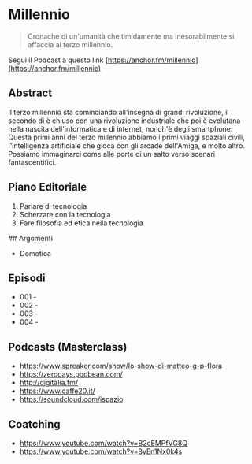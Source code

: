 # Millennio

> Cronache di un'umanità che timidamente ma inesorabilmente si affaccia al terzo millennio.

Segui il Podcast a questo link [https://anchor.fm/millennio](https://anchor.fm/millennio)

## Abstract

Il terzo millennio sta cominciando all'insegna di grandi rivoluzione, il secondo di è chiuso con una rivoluzione industriale che poi è evolutana nella nascita dell'informatica e di internet, nonch'è degli smartphone. Questa primi anni del terzo millennio abbiamo i primi viaggi spaziali civili, l'intelligenza artificiale che gioca con gli arcade dell'Amiga, e molto altro. Possiamo immaginarci come alle porte di un salto verso scenari fantascentifici. 

## Piano Editoriale

1. Parlare di tecnologia
2. Scherzare con la tecnologia
3. Fare filosofia ed etica nella tecnologia

## Argomenti

- Domotica

## Episodi

- 001 -  
- 002 -
- 003 -
- 004 -

## Podcasts (Masterclass)

- https://www.spreaker.com/show/lo-show-di-matteo-g-p-flora
- https://zerodays.podbean.com/
- http://digitalia.fm/
- https://www.caffe20.it/
- https://soundcloud.com/ispazio

## Coatching

- https://www.youtube.com/watch?v=B2cEMPfVG8Q
- https://www.youtube.com/watch?v=8yEn1Nx0k4s
